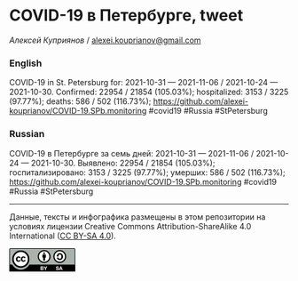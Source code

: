 COVID-19 в Петербурге, tweet
============================

*Алексей Куприянов* /
<a href="mailto:alexei.kouprianov@gmail.com" class="email">alexei.kouprianov@gmail.com</a>

### English

COVID-19 in St. Petersburg for: 2021-10-31 — 2021-11-06 / 2021-10-24 —
2021-10-30. Сonfirmed: 22954 / 21854 (105.03%); hospitalized: 3153 /
3225 (97.77%); deaths: 586 / 502 (116.73%);
<a href="https://github.com/alexei-kouprianov/COVID-19.SPb.monitoring" class="uri">https://github.com/alexei-kouprianov/COVID-19.SPb.monitoring</a>
\#covid19 \#Russia \#StPetersburg

### Russian

COVID-19 в Петербурге за семь дней: 2021-10-31 — 2021-11-06 / 2021-10-24
— 2021-10-30. Выявлено: 22954 / 21854 (105.03%); госпитализировано: 3153
/ 3225 (97.77%); умерших: 586 / 502 (116.73%);
<a href="https://github.com/alexei-kouprianov/COVID-19.SPb.monitoring" class="uri">https://github.com/alexei-kouprianov/COVID-19.SPb.monitoring</a>
\#covid19 \#Russia \#StPetersburg

------------------------------------------------------------------------

Данные, тексты и инфографика размещены в этом репозитории на условиях
лицензии Creative Commons Attribution-ShareAlike 4.0 International ([CC
BY-SA 4.0](https://creativecommons.org/licenses/by-sa/4.0/)).

![](../misc/CC-BY-SA-icon.png "CC-BY-SA")

